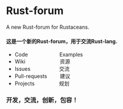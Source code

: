 # Rust-forum
A new Rust-forum for Rustaceans.

#### 这是一个新的Rust-forum，用于交流Rust-lang.
- Code                      Examples
- Wiki                        资源
- Issues                       交流
- Pull-requests          建议
- Projects                 规划

### 开发，交流，创新，包容！
